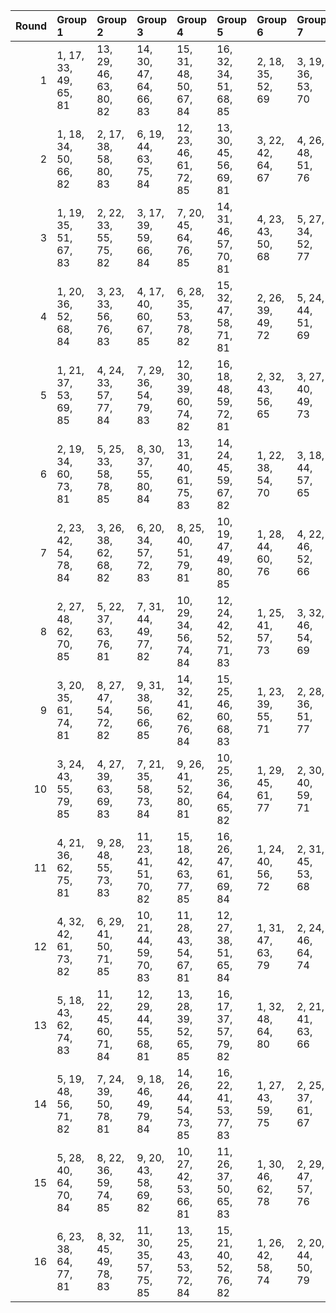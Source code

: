 |   Round | Group 1               | Group 2                | Group 3                | Group 4                | Group 5                | Group 6           | Group 7           | Group 8           | Group 9           | Group 10          | Group 11           | Group 12           | Group 13           | Group 14           | Group 15           | Group 16           |
|--------:|:----------------------|:-----------------------|:-----------------------|:-----------------------|:-----------------------|:------------------|:------------------|:------------------|:------------------|:------------------|:-------------------|:-------------------|:-------------------|:-------------------|:-------------------|:-------------------|
|       1 | 1, 17, 33, 49, 65, 81 | 13, 29, 46, 63, 80, 82 | 14, 30, 47, 64, 66, 83 | 15, 31, 48, 50, 67, 84 | 16, 32, 34, 51, 68, 85 | 2, 18, 35, 52, 69 | 3, 19, 36, 53, 70 | 4, 20, 37, 54, 71 | 5, 21, 38, 55, 72 | 6, 22, 39, 56, 73 | 7, 23, 40, 57, 74  | 8, 24, 41, 58, 75  | 9, 25, 42, 59, 76  | 10, 26, 43, 60, 77 | 11, 27, 44, 61, 78 | 12, 28, 45, 62, 79 |
|       2 | 1, 18, 34, 50, 66, 82 | 2, 17, 38, 58, 80, 83  | 6, 19, 44, 63, 75, 84  | 12, 23, 46, 61, 72, 85 | 13, 30, 45, 56, 69, 81 | 3, 22, 42, 64, 67 | 4, 26, 48, 51, 76 | 5, 32, 35, 60, 79 | 7, 28, 47, 59, 68 | 8, 31, 43, 52, 73 | 9, 27, 36, 57, 71  | 10, 20, 41, 55, 78 | 11, 25, 39, 62, 77 | 14, 29, 40, 53, 65 | 15, 24, 37, 49, 70 | 16, 21, 33, 54, 74 |
|       3 | 1, 19, 35, 51, 67, 83 | 2, 22, 33, 55, 75, 82  | 3, 17, 39, 59, 66, 84  | 7, 20, 45, 64, 76, 85  | 14, 31, 46, 57, 70, 81 | 4, 23, 43, 50, 68 | 5, 27, 34, 52, 77 | 6, 18, 36, 61, 80 | 8, 29, 48, 60, 69 | 9, 32, 44, 53, 74 | 10, 28, 37, 58, 72 | 11, 21, 42, 56, 79 | 12, 26, 40, 63, 78 | 13, 24, 47, 62, 73 | 15, 30, 41, 54, 65 | 16, 25, 38, 49, 71 |
|       4 | 1, 20, 36, 52, 68, 84 | 3, 23, 33, 56, 76, 83  | 4, 17, 40, 60, 67, 85  | 6, 28, 35, 53, 78, 82  | 15, 32, 47, 58, 71, 81 | 2, 26, 39, 49, 72 | 5, 24, 44, 51, 69 | 7, 19, 37, 62, 66 | 8, 21, 46, 50, 77 | 9, 30, 34, 61, 70 | 10, 18, 45, 54, 75 | 11, 29, 38, 59, 73 | 12, 22, 43, 57, 80 | 13, 27, 41, 64, 79 | 14, 25, 48, 63, 74 | 16, 31, 42, 55, 65 |
|       5 | 1, 21, 37, 53, 69, 85 | 4, 24, 33, 57, 77, 84  | 7, 29, 36, 54, 79, 83  | 12, 30, 39, 60, 74, 82 | 16, 18, 48, 59, 72, 81 | 2, 32, 43, 56, 65 | 3, 27, 40, 49, 73 | 5, 17, 41, 61, 68 | 6, 25, 45, 52, 70 | 8, 20, 38, 63, 67 | 9, 22, 47, 51, 78  | 10, 31, 35, 62, 71 | 11, 19, 46, 55, 76 | 13, 23, 44, 58, 66 | 14, 28, 42, 50, 80 | 15, 26, 34, 64, 75 |
|       6 | 2, 19, 34, 60, 73, 81 | 5, 25, 33, 58, 78, 85  | 8, 30, 37, 55, 80, 84  | 13, 31, 40, 61, 75, 83 | 14, 24, 45, 59, 67, 82 | 1, 22, 38, 54, 70 | 3, 18, 44, 57, 65 | 4, 28, 41, 49, 74 | 6, 17, 42, 62, 69 | 7, 26, 46, 53, 71 | 9, 21, 39, 64, 68  | 10, 23, 48, 52, 79 | 11, 32, 36, 63, 72 | 12, 20, 47, 56, 77 | 15, 29, 43, 51, 66 | 16, 27, 35, 50, 76 |
|       7 | 2, 23, 42, 54, 78, 84 | 3, 26, 38, 62, 68, 82  | 6, 20, 34, 57, 72, 83  | 8, 25, 40, 51, 79, 81  | 10, 19, 47, 49, 80, 85 | 1, 28, 44, 60, 76 | 4, 22, 46, 52, 66 | 5, 30, 36, 50, 73 | 7, 18, 41, 56, 67 | 9, 24, 35, 63, 65 | 11, 31, 33, 64, 69 | 12, 17, 48, 53, 75 | 13, 32, 37, 59, 77 | 14, 21, 43, 61, 71 | 15, 27, 45, 55, 74 | 16, 29, 39, 58, 70 |
|       8 | 2, 27, 48, 62, 70, 85 | 5, 22, 37, 63, 76, 81  | 7, 31, 44, 49, 77, 82  | 10, 29, 34, 56, 74, 84 | 12, 24, 42, 52, 71, 83 | 1, 25, 41, 57, 73 | 3, 32, 46, 54, 69 | 4, 30, 38, 53, 79 | 6, 21, 47, 60, 65 | 8, 28, 33, 61, 66 | 9, 17, 45, 50, 72  | 11, 18, 40, 58, 68 | 13, 26, 36, 55, 67 | 14, 20, 39, 51, 75 | 15, 23, 35, 59, 80 | 16, 19, 43, 64, 78 |
|       9 | 3, 20, 35, 61, 74, 81 | 8, 27, 47, 54, 72, 82  | 9, 31, 38, 56, 66, 85  | 14, 32, 41, 62, 76, 84 | 15, 25, 46, 60, 68, 83 | 1, 23, 39, 55, 71 | 2, 28, 36, 51, 77 | 4, 19, 45, 58, 65 | 5, 29, 42, 49, 75 | 6, 26, 33, 59, 79 | 7, 17, 43, 63, 70  | 10, 22, 40, 50, 69 | 11, 24, 34, 53, 80 | 12, 18, 37, 64, 73 | 13, 21, 48, 57, 78 | 16, 30, 44, 52, 67 |
|      10 | 3, 24, 43, 55, 79, 85 | 4, 27, 39, 63, 69, 83  | 7, 21, 35, 58, 73, 84  | 9, 26, 41, 52, 80, 81  | 10, 25, 36, 64, 65, 82 | 1, 29, 45, 61, 77 | 2, 30, 40, 59, 71 | 5, 23, 47, 53, 67 | 6, 31, 37, 51, 74 | 8, 19, 42, 57, 68 | 11, 20, 48, 49, 66 | 12, 32, 33, 50, 70 | 13, 17, 34, 54, 76 | 14, 18, 38, 60, 78 | 15, 22, 44, 62, 72 | 16, 28, 46, 56, 75 |
|      11 | 4, 21, 36, 62, 75, 81 | 9, 28, 48, 55, 73, 83  | 11, 23, 41, 51, 70, 82 | 15, 18, 42, 63, 77, 85 | 16, 26, 47, 61, 69, 84 | 1, 24, 40, 56, 72 | 2, 31, 45, 53, 68 | 3, 29, 37, 52, 78 | 5, 20, 46, 59, 65 | 6, 30, 43, 49, 76 | 7, 27, 33, 60, 80  | 8, 17, 44, 64, 71  | 10, 32, 39, 57, 67 | 12, 25, 35, 54, 66 | 13, 19, 38, 50, 74 | 14, 22, 34, 58, 79 |
|      12 | 4, 32, 42, 61, 73, 82 | 6, 29, 41, 50, 71, 85  | 10, 21, 44, 59, 70, 83 | 11, 28, 43, 54, 67, 81 | 12, 27, 38, 51, 65, 84 | 1, 31, 47, 63, 79 | 2, 24, 46, 64, 74 | 3, 30, 48, 58, 77 | 5, 26, 45, 57, 66 | 7, 25, 34, 55, 69 | 8, 18, 39, 53, 76  | 9, 23, 37, 60, 75  | 13, 22, 35, 49, 68 | 14, 19, 33, 52, 72 | 15, 17, 36, 56, 78 | 16, 20, 40, 62, 80 |
|      13 | 5, 18, 43, 62, 74, 83 | 11, 22, 45, 60, 71, 84 | 12, 29, 44, 55, 68, 81 | 13, 28, 39, 52, 65, 85 | 16, 17, 37, 57, 79, 82 | 1, 32, 48, 64, 80 | 2, 21, 41, 63, 66 | 3, 25, 47, 50, 75 | 4, 31, 34, 59, 78 | 6, 27, 46, 58, 67 | 7, 30, 42, 51, 72  | 8, 26, 35, 56, 70  | 9, 19, 40, 54, 77  | 10, 24, 38, 61, 76 | 14, 23, 36, 49, 69 | 15, 20, 33, 53, 73 |
|      14 | 5, 19, 48, 56, 71, 82 | 7, 24, 39, 50, 78, 81  | 9, 18, 46, 49, 79, 84  | 14, 26, 44, 54, 73, 85 | 16, 22, 41, 53, 77, 83 | 1, 27, 43, 59, 75 | 2, 25, 37, 61, 67 | 3, 21, 45, 51, 80 | 4, 29, 35, 64, 72 | 6, 32, 40, 55, 66 | 8, 23, 34, 62, 65  | 10, 30, 33, 63, 68 | 11, 17, 47, 52, 74 | 12, 31, 36, 58, 76 | 13, 20, 42, 60, 70 | 15, 28, 38, 57, 69 |
|      15 | 5, 28, 40, 64, 70, 84 | 8, 22, 36, 59, 74, 85  | 9, 20, 43, 58, 69, 82  | 10, 27, 42, 53, 66, 81 | 11, 26, 37, 50, 65, 83 | 1, 30, 46, 62, 78 | 2, 29, 47, 57, 76 | 3, 31, 41, 60, 72 | 4, 25, 44, 56, 80 | 6, 24, 48, 54, 68 | 7, 32, 38, 52, 75  | 12, 21, 34, 49, 67 | 13, 18, 33, 51, 71 | 14, 17, 35, 55, 77 | 15, 19, 39, 61, 79 | 16, 23, 45, 63, 73 |
|      16 | 6, 23, 38, 64, 77, 81 | 8, 32, 45, 49, 78, 83  | 11, 30, 35, 57, 75, 85 | 13, 25, 43, 53, 72, 84 | 15, 21, 40, 52, 76, 82 | 1, 26, 42, 58, 74 | 2, 20, 44, 50, 79 | 3, 28, 34, 63, 71 | 4, 18, 47, 55, 70 | 5, 31, 39, 54, 80 | 7, 22, 48, 61, 65  | 9, 29, 33, 62, 67  | 10, 17, 46, 51, 73 | 12, 19, 41, 59, 69 | 14, 27, 37, 56, 68 | 16, 24, 36, 60, 66 |
